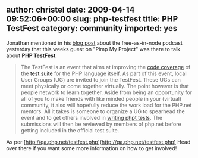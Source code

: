 author: christel
date: 2009-04-14 09:52:06+00:00
slug: php-testfest
title: PHP TestFest
category: community
imported: yes
---
Jonathan mentioned in his [blog post](http://blog.freenode.net/2009/04/free-as-in-node-episode-3-released/) about the free-as-in-node podcast yesterday that this weeks guest on "Pimp My Project" was there to talk about **PHP TestFest**.


> The TestFest is an event that aims at improving the [code
> coverage](http://gcov.php.net/) of the [test
> suite](http://qa.php.net/running-tests.php) for the PHP language itself. As
> part of this event, local User Groups (UG) are invited to join the TestFest.
> These UGs can meet physically or come together virtually. The point however
> is that people network to learn together. Aside from being an opportunity for
> all of you to make friends with like minded people in your (virtual)
> community, it also will hopefully reduce the work load for the PHP.net
> mentors. All it takes is someone to organize a UG to spearhead the event and
> to get others involved in [writing phpt
> tests](http://qa.php.net/write-test.php). The submissions will then be
> reviewed by members of php.net before getting included in the official test
> suite.


As per [http://qa.php.net/testfest.php](http://qa.php.net/testfest.php) Head over there if you want some more information on how to get involved!
